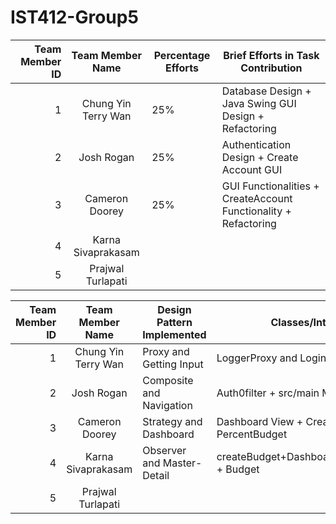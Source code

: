 # IST412-Group5
| Team Member ID |  Team Member Name   | Percentage Efforts | Brief Efforts in Task Contribution                              |
|---------------:|:-------------------:|--------------------|-----------------------------------------------------------------|
|              1 | Chung Yin Terry Wan | 25%                | Database Design + Java Swing GUI Design + Refactoring           |
|              2 |     Josh Rogan      | 25%                | Authentication Design + Create Account GUI                      |
|              3 |   Cameron Doorey    | 25%                | GUI Functionalities + CreateAccount Functionality + Refactoring |
|              4 | Karna Sivaprakasam  |                    |                                                                 |
|              5 |  Prajwal Turlapati  |                    |                                                                 |

| Team Member ID |  Team Member Name   | Design Pattern Implemented | Classes/Interfaces implementing the Design Pattern                         |
|---------------:|:-------------------:|----------------------------|----------------------------------------------------------------------------|
|              1 | Chung Yin Terry Wan | Proxy and Getting Input    | LoggerProxy and Login + Register views                                     |
|              2 |     Josh Rogan      | Composite and Navigation   | Auth0filter + src/main Main                                                |
|              3 |   Cameron Doorey    | Strategy and Dashboard     | Dashboard View + CreateBudget + BudgetDivision + NumBudget + PercentBudget |
|              4 | Karna Sivaprakasam  | Observer and Master-Detail | createBudget+Dashboard+DispalyBudget+upcomingFee+viewInfo+Observer + Budget|
|              5 |  Prajwal Turlapati  |                            |                                                                            |

